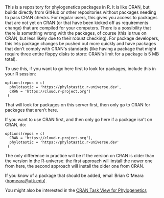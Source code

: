 This is a repository for phylogenetics packages in R. It is like CRAN, but builds directly from GitHub or other repositories without packages needing to pass CRAN checks. For regular users, this gives you access to packages that are not yet on CRAN (or that have been kicked off as requirements change) that are compiled for your computers. There is a possibility that there is something wrong with the packages, of course (this is true on CRAN, but less likely due to their robust checking). For package developers, this lets package changes be pushed out more quickly and have packages that don't comply with CRAN's standards (like having a package that might require three entire floppy disks to store: CRAN's limit for a package is 5 MB total). 

To use this, if you want to go here first to look for packages, include this in your R session:

```
options(repos = c(
  phylotastic = 'https://phylotastic.r-universe.dev',
  CRAN = 'https://cloud.r-project.org')
 )
```

That will look for packages on this server first, then only go to CRAN for packages that aren't here.

If you want to use CRAN first, and then only go here if a package isn't on CRAN, do:

```
options(repos = c(
  CRAN = 'https://cloud.r-project.org'),
  phylotastic = 'https://phylotastic.r-universe.dev'
 )
```

The only difference in practice will be if the version on CRAN is older than the version in the R-universe: the first approach will install the newer one from here, the second approach will install the older one from CRAN.

If you know of a package that should be added, email Brian O'Meara (bomeara@utk.edu).

You might also be interested in the [CRAN Task View for Phylogenetics](https://cran.r-project.org/web/views/Phylogenetics.html)
